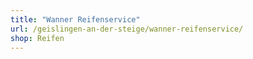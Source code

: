 ```yaml
---
title: "Wanner Reifenservice"
url: /geislingen-an-der-steige/wanner-reifenservice/
shop: Reifen
---
```

